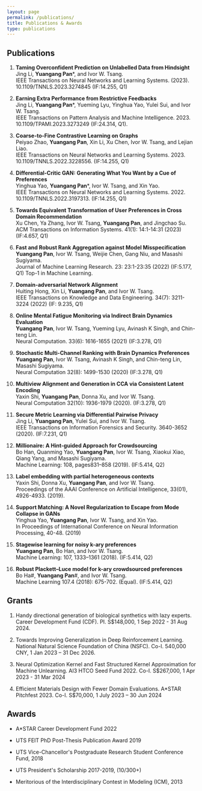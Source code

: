 ```yaml
---
layout: page
permalink: /publications/
title: Publications & Awards
type: publications
---
```


## Publications
1. **Taming Overconfident Prediction on Unlabelled Data from Hindsight**\
Jing Li, **Yuangang Pan***, and Ivor W. Tsang.\
IEEE Transactions on Neural Networks and Learning Systems. (2023). 10.1109/TNNLS.2023.3274845 (IF:14.255, Q1)
   
1. **Earning Extra Performance from Restrictive Feedbacks**\
Jing Li, **Yuangang Pan***, Yueming Lyu, Yinghua Yao, Yulei Sui, and Ivor W. Tsang.\
IEEE Transactions on Pattern Analysis and Machine Intelligence. 2023. 10.1109/TPAMI.2023.3273249 (IF:24.314, Q1).
   
1. **Coarse-to-Fine Contrastive Learning on Graphs**\
Peiyao Zhao, **Yuangang Pan**, Xin Li, Xu Chen, Ivor W. Tsang, and Lejian Liao.\
IEEE Transactions on Neural Networks and Learning Systems. 2023. 10.1109/TNNLS.2022.3228556. (IF:14.255, Q1)
   
1. **Differential-Critic GAN: Generating What You Want by a Cue of Preferences**\
Yinghua Yao, **Yuangang Pan***, Ivor W. Tsang, and Xin Yao.\
IEEE Transactions on Neural Networks and Learning Systems. 2022. 10.1109/TNNLS.2022.3197313. (IF:14.255, Q1)
   
1. **Towards Equivalent Transformation of User Preferences in Cross Domain Recommendation**\
Xu Chen, Ya Zhang, Ivor W. Tsang, **Yuangang Pan**, and Jingchao Su.\
ACM Transactions on Information Systems. 41(1): 14:1-14:31 (2023) (IF:4.657, Q1)

1. **Fast and Robust Rank Aggregation against Model Misspecification**\
**Yuangang Pan**, Ivor W. Tsang, Weijie Chen, Gang Niu, and Masashi Sugiyama.\
Journal of Machine Learning Research. 23: 23:1-23:35 (2022) (IF:5.177, Q1) Top-1 in Machine Learning.

1. **Domain-adversarial Network Alignment**\
Huiting Hong, Xin Li, **Yuangang Pan**, and Ivor W. Tsang.\
IEEE Transactions on Knowledge and Data Engineering. 34(7): 3211-3224 (2022) (IF: 9.235, Q1) 

1. **Online Mental Fatigue Monitoring via Indirect Brain Dynamics Evaluation**\
**Yuangang Pan**, Ivor W. Tsang, Yueming Lyu, Avinash K Singh, and Chin-teng Lin.\
Neural Computation. 33(6): 1616-1655 (2021) (IF:3.278, Q1) 

1. **Stochastic Multi-Channel Ranking with Brain Dynamics Preferences**\
**Yuangang Pan**, Ivor W. Tsang, Avinash K Singh, and Chin-teng Lin, Masashi Sugiyama.\
Neural Computation 32(8): 1499-1530 (2020) (IF:3.278, Q1) 

1. **Multiview Alignment and Generation in CCA via Consistent Latent Encoding**\
Yaxin Shi, **Yuangang Pan**, Donna Xu, and Ivor W. Tsang.\
 Neural Computation 32(10): 1936-1979 (2020). (IF:3.278, Q1) 

1. **Secure Metric Learning via Differential Pairwise Privacy**\
Jing Li, **Yuangang Pan**, Yulei Sui, and Ivor W. Tsang.\
 IEEE Transactions on Information Forensics and Security. 3640-3652 (2020). (IF:7.231, Q1)

1. **Millionaire: A Hint-guided Approach for Crowdsourcing**\
Bo Han, Quanming Yao, **Yuangang Pan**, Ivor W. Tsang, Xiaokui Xiao, Qiang Yang, and Masashi Sugiyama.\
Machine Learning: 108, pages831–858 (2019). (IF:5.414, Q2)

1. **Label embedding with partial heterogeneous contexts**\
Yaxin Shi, Donna Xu, **Yuangang Pan**, and Ivor W. Tsang.\
Proceedings of the AAAI Conference on Artificial Intelligence, 33(01), 4926-4933. (2019). 

1. **Support Matching: A Novel Regularization to Escape from Mode Collapse in GANs**\
Yinghua Yao, **Yuangang Pan**, Ivor W. Tsang, and Xin Yao.\
In Proceedings of International Conference on Neural Information Processing, 40-48. (2019)

1. **Stagewise learning for noisy k-ary preferences**\
**Yuangang Pan**, Bo Han, and Ivor W. Tsang.\
 Machine Learning: 107, 1333–1361 (2018). (IF:5.414, Q2) 

1. **Robust Plackett–Luce model for k-ary crowdsourced preferences**\
Bo Ha#, **Yuangang Pan**#, and Ivor W. Tsang.\
Machine Learning 107.4 (2018): 675-702. (Equal). (IF:5.414, Q2)

## Grants
1. Handy directional generation of biological synthetics with lazy experts. Career Development Fund (CDF). PI. S$148,000, 1 Sep 2022 - 31 Aug 2024.
  
1. Towards Improving Generalization in Deep Reinforcement Learning. National Natural Science Foundation of China (NSFC). Co-I. 540,000 CNY, 1 Jan 2023 – 31 Dec 2026. 

1. Neural Optimization Kernel and Fast Structured Kernel Approximation for Machine Unlearning. AI3 HTCO Seed Fund 2022. Co-I. S$267,000, 1 Apr 2023 - 31 Mar 2024

1. Efficient Materials Design with Fewer Domain Evaluations. A*STAR Pitchfest 2023. Co-I. S$70,000, 1 July 2023 – 30 Jun 2024

## Awards
- A*STAR Career Development Fund 2022

- UTS FEIT PhD Post-Thesis Publication Award 2019

- UTS Vice-Chancellor's Postgraduate Research Student Conference Fund, 2018

- UTS President's Scholarship 2017-2019, (10/300+)

- Meritorious of the Interdisciplinary Contest in Modeling (ICM), 2013

